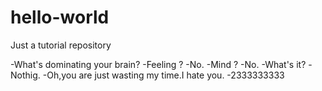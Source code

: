 # hello-world
Just a tutorial repository

-What's dominating your brain? 
-Feeling ?
-No.
-Mind ?
-No.
-What's it?
-Nothig.
-Oh,you are just wasting my time.I hate you. 
-2333333333
